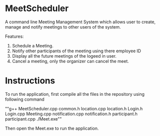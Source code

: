 # MeetScheduler 
A command line Meeting Management System which allows user to create, manage and notify meetings to other users of the system.

Features:
1. Schedule a Meeting.
2. Notify other participants of the meeting using there employee ID
3. Display all the future meetings of the logeed in user.
4. Cancel a meeting, only the organizer can cancel the meet.

# Instructions
To run the application, first compile all the files in the repository using following command

""g++ MeetScheduler.cpp common.h location.cpp location.h Login.h Login.cpp Meeting.cpp notification.cpp notification.h participant.h participant.cpp ./Meet.exe""

Then open the Meet.exe to run the application.
